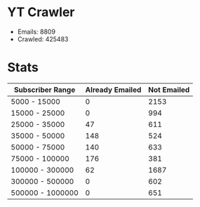 # YT Crawler
- Emails: 8809
- Crawled: 425483

# Stats
| Subscriber Range  | Already Emailed | Not Emailed |
|-------|-------|-------|
| 5000 - 15000 | 0 | 2153 |
| 15000 - 25000 | 0 | 994 |
| 25000 - 35000 | 47 | 611 |
| 35000 - 50000 | 148 | 524 |
| 50000 - 75000 | 140 | 633 |
| 75000 - 100000 | 176 | 381 |
| 100000 - 300000 | 62 | 1687 |
| 300000 - 500000 | 0 | 602 |
| 500000 - 1000000 | 0 | 651 |
